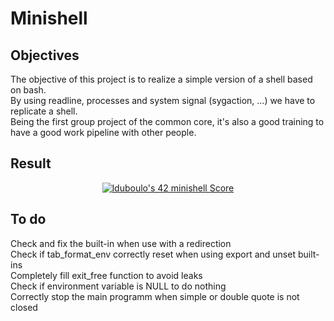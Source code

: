 <h1>Minishell</h1>

<h2>Objectives</h2>
<p>The objective of this project is to realize a simple version of a shell based on bash.<br>
  By using readline, processes and system signal (sygaction, ...) we have to replicate a shell.<br>
  Being the first group project of the common core, it's also a good training to have a good work pipeline with other people.<br>
  <h2>Result</h2>
  <p align="center">
<a href="https://github.com/JaeSeoKim/badge42"><img src="https://badge42.vercel.app/api/v2/cl2668aqb008909jp0ecnecpa/project/2563041" alt="lduboulo's 42 minishell Score" /></a>
  </p>
  <h2>To do</h2>
  <p>
  Check and fix the built-in when use with a redirection<br>
  Check if tab_format_env correctly reset when using export and unset built-ins<br>
  Completely fill exit_free function to avoid leaks<br>
  Check if environment variable is NULL to do nothing<br>
  Correctly stop the main programm when simple or double quote is not closed<br>
  </p>

